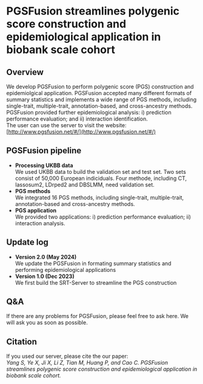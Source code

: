 # PGSFusion streamlines polygenic score construction and epidemiological application in biobank scale cohort <br>

## Overview
We develop PGSFusion to perform polygenic score (PGS) construction and epidemiolgical application. PGSFusion accepted many different formats of summary statistics and implements a wide range of PGS methods, including single-trait, multiple-trait, annotation-based, and cross-ancestry methods. PGSFusion provided further epidemiological analysis: i) prediction performance evaluation; and ii) interaction identification. <br>
The user can use the server to visit the website: [http://www.pgsfusion.net/#/](http://www.pgsfusion.net/#/)

## PGSFusion pipeline
+ <strong>Processing UKBB data</strong><br>
We used UKBB data to build the validation set and test set. Two sets consist of 50,000 European indiciduals. Four methode, including CT, lassosum2, LDrped2 and DBSLMM, need validation set. <br>
+ <strong>PGS methods</strong><br>
We integrated 16 PGS methods, including single-trait, multiple-trait, annotation-based and cross-ancestry methods. <br>
+ <strong>PGS application</strong><br>
We provided two applications: i) prediction performance evaluation; ii) interaction analysis. <br>


## Update log
+ <strong>Version 2.0 (May 2024)</strong><br>
We update the PGSFusion in formating summary statistics and performing epidemiological applications <br>
+ <strong>Version 1.0 (Dec 2023)</strong><br>
We first build the SRT-Server to streamline the PGS construction

## Q&A
If there are any problems for PGSFusion, please feel free to ask here. We will ask you as soon as possible. 

## Citation
If you used our server, please cite the our paper: <br>
<em> Yang S, Ye X, Ji X, Li Z, Tian M, Huang P, and Cao C. PGSFusion streamlines polygenic score construction and epidemiological application in biobank scale cohort. </em>
